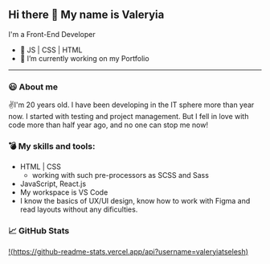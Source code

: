 ## Hi there 👋 My name is Valeryia

I'm a Front-End Developer
- :pushpin: JS | CSS | HTML
- :briefcase: I’m currently working on my Portfolio
---
### :smiley: About me

:v:I'm 20 years old. I have been developing in the IT sphere more than year now. I started with testing and project management. But I fell in love with code more than half year ago, and no one can stop me now!

### :bomb: My skills and tools:
- HTML | CSS
  * working with such pre-processors as SCSS and Sass
- JavaScript, React.js
- My workspace is VS Code
- I know the basics of UX/UI design, know how to work with Figma and read layouts without any dificulties.

### :chart_with_upwards_trend: GitHub Stats
[!(https://github-readme-stats.vercel.app/api?username=valeryiatselesh)](https://github.com/anuraghazra/github-readme-stats)
